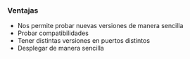 ### Ventajas

* Nos permite probar nuevas versiones de manera sencilla
 * Probar compatibilidades
* Tener distintas versiones en puertos distintos
* Desplegar de manera sencilla
